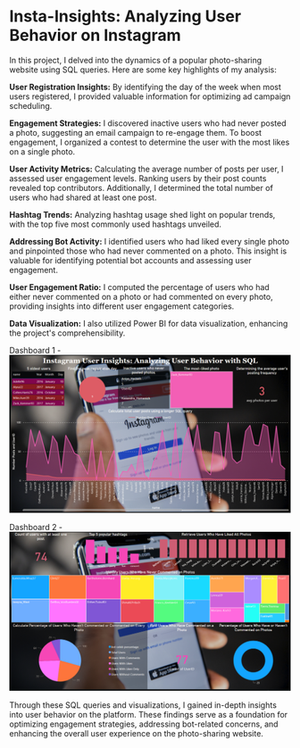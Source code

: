 # Insta-Insights: Analyzing User Behavior on Instagram

In this project, I delved into the dynamics of a popular photo-sharing website using SQL queries. Here are some key highlights of my analysis:

**User Registration Insights:** By identifying the day of the week when most users registered, I provided valuable information for optimizing ad campaign scheduling.

**Engagement Strategies:** I discovered inactive users who had never posted a photo, suggesting an email campaign to re-engage them. To boost engagement, I organized a contest to determine the user with the most likes on a single photo.

**User Activity Metrics:** Calculating the average number of posts per user, I assessed user engagement levels. Ranking users by their post counts revealed top contributors. Additionally, I determined the total number of users who had shared at least one post.

**Hashtag Trends:** Analyzing hashtag usage shed light on popular trends, with the top five most commonly used hashtags unveiled.

**Addressing Bot Activity:** I identified users who had liked every single photo and pinpointed those who had never commented on a photo. This insight is valuable for identifying potential bot accounts and assessing user engagement.

**User Engagement Ratio:** I computed the percentage of users who had either never commented on a photo or had commented on every photo, providing insights into different user engagement categories.

**Data Visualization:** I also utilized Power BI for data visualization, enhancing the project's comprehensibility.

Dashboard 1 - ![Alt Text](https://github.com/RobinMillford/Instagram-User-Insights-Analyzing-User-Behavior/blob/main/Page%201.png)

Dashboard 2 - ![Alt Text](https://github.com/RobinMillford/Instagram-User-Insights-Analyzing-User-Behavior/blob/main/Page%202.png)

Through these SQL queries and visualizations, I gained in-depth insights into user behavior on the platform. These findings serve as a foundation for optimizing engagement strategies, addressing bot-related concerns, and enhancing the overall user experience on the photo-sharing website.
